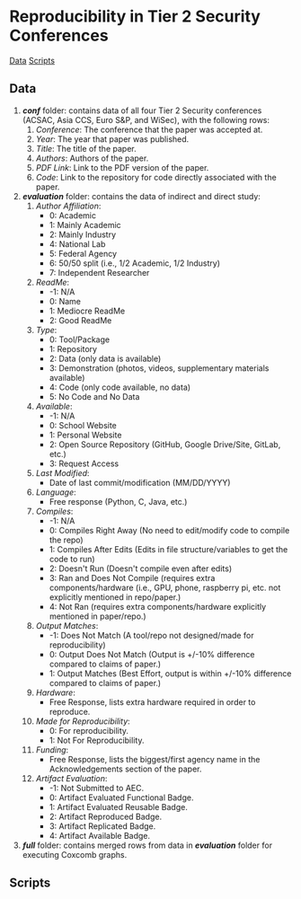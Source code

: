 # Reproducibility in Tier 2 Security Conferences
[Data](#Data)
[Scripts](#Scripts)
## Data
1. ***conf*** folder: contains data of all four Tier 2 Security conferences (ACSAC, Asia CCS, Euro S&P, and WiSec), with the following rows:
   1. *Conference*: The conference that the paper was accepted at.
   2. *Year*: The year that paper was published.
   3. *Title*: The title of the paper.
   4. *Authors*: Authors of the paper.
   5. *PDF Link*: Link to the PDF version of the paper.
   6. *Code*: Link to the repository for code directly associated with the paper.
2. ***evaluation*** folder: contains the data of indirect and direct study:
   1. *Author Affiliation*:
      - 0: Academic
      - 1: Mainly Academic
      - 2: Mainly Industry
      - 4: National Lab
      - 5: Federal Agency
      - 6: 50/50 split (i.e., 1/2 Academic, 1/2 Industry)
      - 7: Independent Researcher
   2. *ReadMe*:
      - -1: N/A
      - 0: Name
      - 1: Mediocre ReadMe
      - 2: Good ReadMe
   3. *Type*:
      - 0: Tool/Package
      - 1: Repository
      - 2: Data (only data is available)
      - 3: Demonstration (photos, videos, supplementary materials available)
      - 4: Code (only code available, no data)
      - 5: No Code and No Data
   4. *Available*:
      - -1: N/A
      - 0: School Website
      - 1: Personal Website
      - 2: Open Source Repository (GitHub, Google Drive/Site, GitLab, etc.)
      - 3: Request Access
   5. *Last Modified*:
      - Date of last commit/modification (MM/DD/YYYY)
   6. *Language*:
      - Free response (Python, C, Java, etc.)
   7. *Compiles*:
      - -1: N/A
      - 0: Compiles Right Away (No need to edit/modify code to compile the repo)
      - 1: Compiles After Edits (Edits in file structure/variables to get the code to run)
      - 2: Doesn't Run (Doesn't compile even after edits)
      - 3: Ran and Does Not Compile (requires extra components/hardware (i.e., GPU, phone, raspberry pi, etc. not explicitly mentioned in repo/paper.)
      - 4: Not Ran (requires extra components/hardware explicitly mentioned in paper/repo.)
   8. *Output Matches*:
      - -1: Does Not Match (A tool/repo not designed/made for reproducibility)
      - 0: Output Does Not Match (Output is +/-10% difference compared to claims of paper.)
      - 1: Output Matches (Best Effort, output is within +/-10% difference compared to claims of paper.)
   9. *Hardware*:
       - Free Response, lists extra hardware required in order to reproduce.
   10. *Made for Reproducibility*:
       - 0: For reproducibility.
       - 1: Not For Reproducibility.
   11. *Funding*:
       - Free Response, lists the biggest/first agency name in the Acknowledgements section of the paper.
   12. *Artifact Evaluation*:
       - -1: Not Submitted to AEC.
       - 0: Artifact Evaluated Functional Badge.
       - 1: Artifact Evaluated Reusable Badge.
       - 2: Artifact Reproduced Badge.
       - 3: Artifact Replicated Badge.
       - 4: Artifact Available Badge.
3. ***full*** folder: contains merged rows from data in ***evaluation*** folder for executing Coxcomb graphs.
## Scripts
